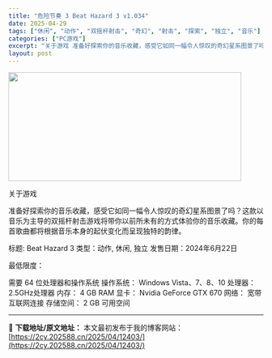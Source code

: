 ```yaml
---
title: "危险节奏 3 Beat Hazard 3 v1.034"
date: 2025-04-29
tags: ["休闲", "动作", "双摇杆射击", "奇幻", "射击", "探索", "独立", "音乐"]
categories: ["PC游戏"]
excerpt: "关于游戏 准备好探索你的音乐收藏，感受它如同一幅令人惊叹的奇幻星系图景了吗？这款以音乐为主导的双摇杆射击游戏将带你以前所未有的方式体验你的音乐收藏。你的每首歌曲都将根据音乐本身的起伏变化而呈现独特的韵律。 标题: Beat Hazard 3 类型：动作, 休闲, 独立 发售日期：2024年6月22日&hellip;"
layout: post
---
```


<img class="aligncenter size-full wp-image-12397" src="https://2cy.202588.cn/wp-content/uploads/2025/04/2025042901450049.webp" alt="" width="460" height="215" />

关于游戏

准备好探索你的音乐收藏，感受它如同一幅令人惊叹的奇幻星系图景了吗？这款以音乐为主导的双摇杆射击游戏将带你以前所未有的方式体验你的音乐收藏。你的每首歌曲都将根据音乐本身的起伏变化而呈现独特的韵律。

标题: Beat Hazard 3
类型：动作, 休闲, 独立
发售日期：2024年6月22日

最低限度：

需要 64 位处理器和操作系统
操作系统： Windows Vista、7、8、10
处理器： 2.5GHz处理器
内存： 4 GB RAM
显卡： Nvidia GeForce GTX 670
网络： 宽带互联网连接
存储空间： 2 GB 可用空间

---
📖 **下载地址/原文地址：** 本文最初发布于我的博客网站：[https://2cy.202588.cn/2025/04/12403/](https://2cy.202588.cn/2025/04/12403/)
